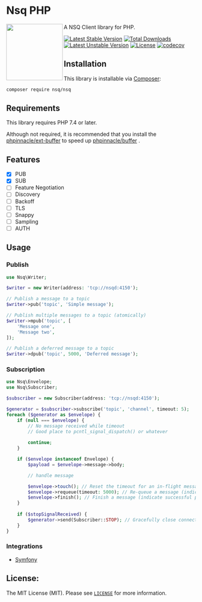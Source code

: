 # Nsq PHP

<img src="https://github.com/nsqphp/nsqphp/raw/main/logo.png" alt="" align="left" width="150">

A NSQ Client library for PHP.

[![Latest Stable Version](https://poser.pugx.org/nsq/nsq/v)](//packagist.org/packages/nsq/nsq) [![Total Downloads](https://poser.pugx.org/nsq/nsq/downloads)](//packagist.org/packages/nsq/nsq) [![Latest Unstable Version](https://poser.pugx.org/nsq/nsq/v/unstable)](//packagist.org/packages/nsq/nsq) [![License](https://poser.pugx.org/nsq/nsq/license)](//packagist.org/packages/nsq/nsq)
[![codecov](https://codecov.io/gh/nsqphp/nsqphp/branch/main/graph/badge.svg?token=AYUMC3OO2B)](https://codecov.io/gh/nsqphp/nsqphp)

Installation
------------

This library is installable via [Composer](https://getcomposer.org/):

```bash
composer require nsq/nsq
```

Requirements
------------

This library requires PHP 7.4 or later.

Although not required, it is recommended that you install the [phpinnacle/ext-buffer](https://github.com/phpinnacle/ext-buffer) to speed up [phpinnacle/buffer](https://github.com/phpinnacle/buffer) .

Features
--------

- [x] PUB
- [x] SUB
- [ ] Feature Negotiation	
- [ ] Discovery	
- [ ] Backoff	
- [ ] TLS	
- [ ] Snappy	
- [ ] Sampling	
- [ ] AUTH

Usage
-----

### Publish

```php
use Nsq\Writer;

$writer = new Writer(address: 'tcp://nsqd:4150');

// Publish a message to a topic
$writer->pub('topic', 'Simple message');

// Publish multiple messages to a topic (atomically) 
$writer->mpub('topic', [
    'Message one',
    'Message two',
]);

// Publish a deferred message to a topic
$writer->dpub('topic', 5000, 'Deferred message');
```

### Subscription

```php
use Nsq\Envelope;
use Nsq\Subscriber;

$subscriber = new Subscriber(address: 'tcp://nsqd:4150');

$generator = $subscriber->subscribe('topic', 'channel', timeout: 5);
foreach ($generator as $envelope) {
    if (null === $envelope) {
        // No message received while timeout
        // Good place to pcntl_signal_dispatch() or whatever
        
        continue;
    }

    if ($envelope instanceof Envelope) {
        $payload = $envelope->message->body;

        // handle message

        $envelope->touch(); // Reset the timeout for an in-flight message        
        $envelope->requeue(timeout: 5000); // Re-queue a message (indicate failure to process)        
        $envelope->finish(); // Finish a message (indicate successful processing)        
    }
    
    if ($stopSignalReceived) {
        $generator->send(Subscriber::STOP); // Gracefully close connection
    }
}
```

### Integrations

- [Symfony](https://github.com/nsqphp/NsqBundle)

License:
--------

The MIT License (MIT). Please see [`LICENSE`](./LICENSE) for more information.

